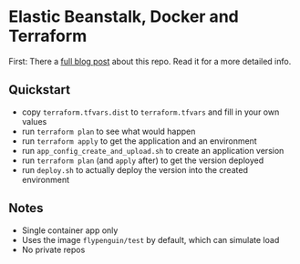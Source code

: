 # Elastic Beanstalk, Docker and Terraform

First: There a [full blog post](https://flypenguin.de/2017/04/13/elastic-beanstalk-with-docker-using-terraform/) about this repo. Read it for a more detailed info.


## Quickstart

* copy `terraform.tfvars.dist` to `terraform.tfvars` and fill in your own values
* run `terraform plan` to see what would happen
* run `terraform apply` to get the application and an environment
* run `app_config_create_and_upload.sh` to create an application version
* run `terraform plan` (and `apply` after) to get the version deployed
* run `deploy.sh` to actually deploy the version into the created environment

## Notes

* Single container app only
* Uses the image `flypenguin/test` by default, which can simulate load
* No private repos
